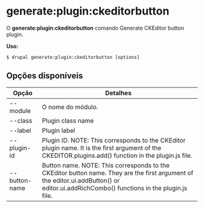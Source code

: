 # generate:plugin:ckeditorbutton
O **generate:plugin:ckeditorbutton** comando Generate CKEditor button plugin.

**Uso:**
```
$ drupal generate:plugin:ckeditorbutton [options] 
```

## Opções disponíveis
Opção | Detalhes
-------|-------------
--module | O nome do módulo.
--class | Plugin class name
--label | Plugin label
--plugin-id | Plugin ID. NOTE: This corresponds to the CKEditor plugin name. It is the first argument of the CKEDITOR.plugins.add() function in the plugin.js file.
--button-name | Button name. NOTE: This corresponds to the CKEditor button name. They are the first argument of the editor.ui.addButton() or editor.ui.addRichCombo() functions in the plugin.js file.
